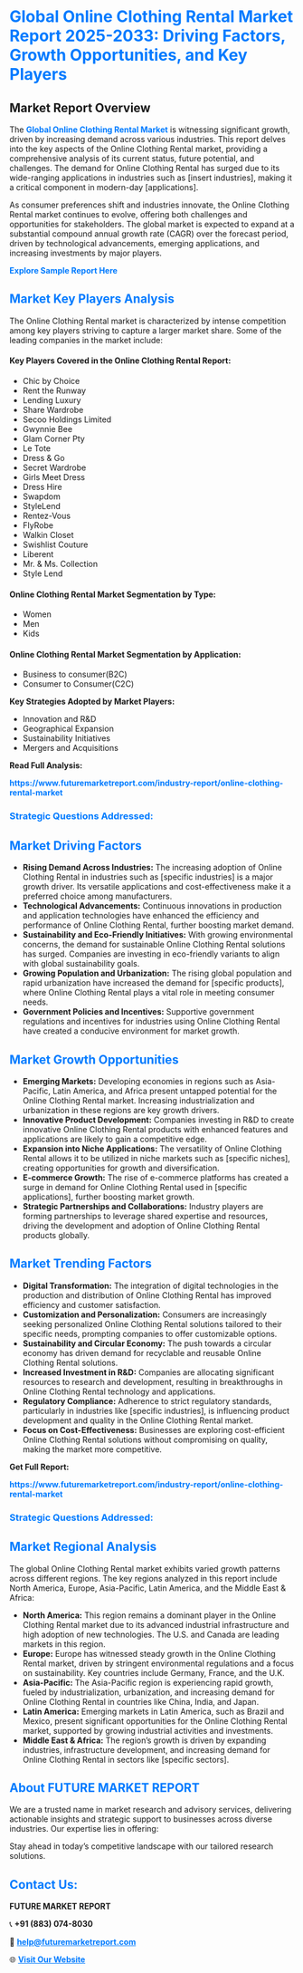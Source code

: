 <h1 style="color: #007BFF;">Global Online Clothing Rental Market Report 2025-2033: Driving Factors, Growth Opportunities, and Key Players</h1>

<section id="overview">
<h2>Market Report Overview</h2>
<p>The <a href="https://www.futuremarketreport.com/industry-report/online-clothing-rental-market" style="color: #007BFF; text-decoration: none;"><strong>Global Online Clothing Rental Market</strong></a> is witnessing significant growth, driven by increasing demand across various industries. This report delves into the key aspects of the Online Clothing Rental market, providing a comprehensive analysis of its current status, future potential, and challenges. The demand for Online Clothing Rental has surged due to its wide-ranging applications in industries such as [insert industries], making it a critical component in modern-day [applications].</p>
<p>As consumer preferences shift and industries innovate, the Online Clothing Rental market continues to evolve, offering both challenges and opportunities for stakeholders. The global market is expected to expand at a substantial compound annual growth rate (CAGR) over the forecast period, driven by technological advancements, emerging applications, and increasing investments by major players.</p>
</section>

<section id="overview">
<p><a href="https://www.futuremarketreport.com/request-sample/reportId=61474" style="color: #007BFF; text-decoration: none;"><strong>Explore Sample Report Here</strong></a></p>
</section>

<section id="key-players">
<h2 style="color: #007BFF;">Market Key Players Analysis</h2>
<p>The Online Clothing Rental market is characterized by intense competition among key players striving to capture a larger market share. Some of the leading companies in the market include:</p>
<h4>Key Players Covered in the Online Clothing Rental Report:</h4>
<ul><li>Chic by Choice</li><li>Rent the Runway</li><li>Lending Luxury</li><li>Share Wardrobe</li><li>Secoo Holdings Limited</li><li>Gwynnie Bee</li><li>Glam Corner Pty</li><li>Le Tote</li><li>Dress &amp; Go</li><li>Secret Wardrobe</li><li>Girls Meet Dress</li><li>Dress Hire</li><li>Swapdom</li><li>StyleLend</li><li>Rentez-Vous</li><li>FlyRobe</li><li>Walkin Closet</li><li>Swishlist Couture</li><li>Liberent</li><li>Mr. &amp; Ms. Collection</li><li>Style Lend</li></ul>
<h4>Online Clothing Rental Market Segmentation by Type:</h4>
<ul><li>Women</li><li>Men</li><li>Kids</li></ul>

<h4>Online Clothing Rental Market Segmentation by Application:</h4>
<ul><li>Business to consumer(B2C)</li><li>Consumer to Consumer(C2C)</li></ul>
<p><strong>Key Strategies Adopted by Market Players:</strong></p>
<ul>
<li>Innovation and R&D</li>
<li>Geographical Expansion</li>
<li>Sustainability Initiatives</li>
<li>Mergers and Acquisitions</li>
</ul>
</section>

<section>
<p><strong>Read Full Analysis: </strong></p><a href="https://www.futuremarketreport.com/industry-report/online-clothing-rental-market" style="color: #007BFF; text-decoration: none;"><strong>https://www.futuremarketreport.com/industry-report/online-clothing-rental-market</strong></a>
<h3 style="color: #007BFF;">Strategic Questions Addressed:</h3>
</section>

<section id="driving-factors">
<h2 style="color: #007BFF;">Market Driving Factors</h2>
<ul>
<li><strong>Rising Demand Across Industries:</strong> The increasing adoption of Online Clothing Rental in industries such as [specific industries] is a major growth driver. Its versatile applications and cost-effectiveness make it a preferred choice among manufacturers.</li>
<li><strong>Technological Advancements:</strong> Continuous innovations in production and application technologies have enhanced the efficiency and performance of Online Clothing Rental, further boosting market demand.</li>
<li><strong>Sustainability and Eco-Friendly Initiatives:</strong> With growing environmental concerns, the demand for sustainable Online Clothing Rental solutions has surged. Companies are investing in eco-friendly variants to align with global sustainability goals.</li>
<li><strong>Growing Population and Urbanization:</strong> The rising global population and rapid urbanization have increased the demand for [specific products], where Online Clothing Rental plays a vital role in meeting consumer needs.</li>
<li><strong>Government Policies and Incentives:</strong> Supportive government regulations and incentives for industries using Online Clothing Rental have created a conducive environment for market growth.</li>
</ul>
</section>

<section id="growth-opportunities">
<h2 style="color: #007BFF;">Market Growth Opportunities</h2>
<ul>
<li><strong>Emerging Markets:</strong> Developing economies in regions such as Asia-Pacific, Latin America, and Africa present untapped potential for the Online Clothing Rental market. Increasing industrialization and urbanization in these regions are key growth drivers.</li>
<li><strong>Innovative Product Development:</strong> Companies investing in R&D to create innovative Online Clothing Rental products with enhanced features and applications are likely to gain a competitive edge.</li>
<li><strong>Expansion into Niche Applications:</strong> The versatility of Online Clothing Rental allows it to be utilized in niche markets such as [specific niches], creating opportunities for growth and diversification.</li>
<li><strong>E-commerce Growth:</strong> The rise of e-commerce platforms has created a surge in demand for Online Clothing Rental used in [specific applications], further boosting market growth.</li>
<li><strong>Strategic Partnerships and Collaborations:</strong> Industry players are forming partnerships to leverage shared expertise and resources, driving the development and adoption of Online Clothing Rental products globally.</li>
</ul>
</section>

<section id="trending-factors">
<h2 style="color: #007BFF;">Market Trending Factors</h2>
<ul>
<li><strong>Digital Transformation:</strong> The integration of digital technologies in the production and distribution of Online Clothing Rental has improved efficiency and customer satisfaction.</li>
<li><strong>Customization and Personalization:</strong> Consumers are increasingly seeking personalized Online Clothing Rental solutions tailored to their specific needs, prompting companies to offer customizable options.</li>
<li><strong>Sustainability and Circular Economy:</strong> The push towards a circular economy has driven demand for recyclable and reusable Online Clothing Rental solutions.</li>
<li><strong>Increased Investment in R&D:</strong> Companies are allocating significant resources to research and development, resulting in breakthroughs in Online Clothing Rental technology and applications.</li>
<li><strong>Regulatory Compliance:</strong> Adherence to strict regulatory standards, particularly in industries like [specific industries], is influencing product development and quality in the Online Clothing Rental market.</li>
<li><strong>Focus on Cost-Effectiveness:</strong> Businesses are exploring cost-efficient Online Clothing Rental solutions without compromising on quality, making the market more competitive.</li>
</ul>
</section>

<section>
<p><strong>Get Full Report: </strong></p><a href="https://www.futuremarketreport.com/industry-report/online-clothing-rental-market" style="color: #007BFF; text-decoration: none;"><strong>https://www.futuremarketreport.com/industry-report/online-clothing-rental-market</strong></a>
<h3 style="color: #007BFF;">Strategic Questions Addressed:</h3>
</section>


<section id="regional-analysis">
<h2 style="color: #007BFF;">Market Regional Analysis</h2>
<p>The global Online Clothing Rental market exhibits varied growth patterns across different regions. The key regions analyzed in this report include North America, Europe, Asia-Pacific, Latin America, and the Middle East & Africa:</p>
<ul>
<li><strong>North America:</strong> This region remains a dominant player in the Online Clothing Rental market due to its advanced industrial infrastructure and high adoption of new technologies. The U.S. and Canada are leading markets in this region.</li>
<li><strong>Europe:</strong> Europe has witnessed steady growth in the Online Clothing Rental market, driven by stringent environmental regulations and a focus on sustainability. Key countries include Germany, France, and the U.K.</li>
<li><strong>Asia-Pacific:</strong> The Asia-Pacific region is experiencing rapid growth, fueled by industrialization, urbanization, and increasing demand for Online Clothing Rental in countries like China, India, and Japan.</li>
<li><strong>Latin America:</strong> Emerging markets in Latin America, such as Brazil and Mexico, present significant opportunities for the Online Clothing Rental market, supported by growing industrial activities and investments.</li>
<li><strong>Middle East & Africa:</strong> The region’s growth is driven by expanding industries, infrastructure development, and increasing demand for Online Clothing Rental in sectors like [specific sectors].</li>
</ul>
</section>

<footer>
<h2 style="color: #007BFF;">About FUTURE MARKET REPORT</h2>
<p>We are a trusted name in market research and advisory services, delivering actionable insights and strategic support to businesses across diverse industries. Our expertise lies in offering:</p>

<p>Stay ahead in today’s competitive landscape with our tailored research solutions.</p>

<h2 style="color: #007BFF;">Contact Us:</h2>
<p><strong>FUTURE MARKET REPORT</strong></p>
<p>📞 <strong>+91 (883) 074-8030</strong></p>
<p>📧 <strong><a href="mailto:help@futuremarketreport.com" style="color: #007BFF;">help@futuremarketreport.com</a></strong></p>
<p>🌐 <strong><a href="https://www.futuremarketreport.com/" style="color: #007BFF;">Visit Our Website</a></strong></p>
</footer>